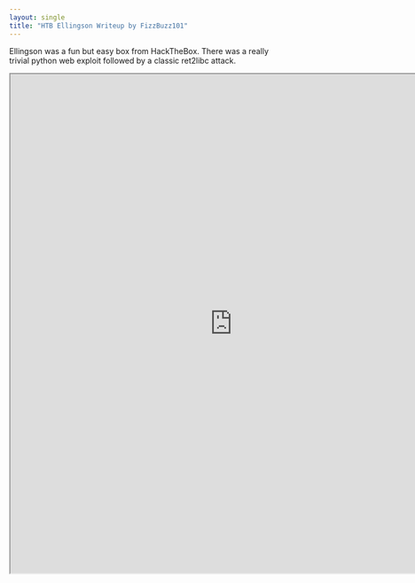 ```yaml
---
layout: single
title: "HTB Ellingson Writeup by FizzBuzz101"
---
```


Ellingson was a fun but easy box from HackTheBox.  There was a really trivial python web exploit followed by a classic ret2libc attack.

[separator]: <> ()

<iframe src='https://www.willsroot.io/2019/10/ellingson-hackthebox-writeup.html' width="800" height="900"></iframe>

